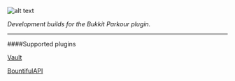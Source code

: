 ![alt text](https://i.imgur.com/RCoFDJv.png "Parkour 4.0")

*Development builds for the Bukkit Parkour plugin.*

---

####Supported plugins

[Vault](https://dev.bukkit.org/projects/vault)

[BountifulAPI](https://www.spigotmc.org/resources/bountifulapi-1-8-1-9-1-10.1394/)